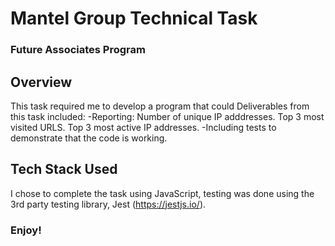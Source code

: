 # Mantel Group Technical Task
### Future Associates Program

## Overview
This task required me to develop a program that could 
Deliverables from this task included:
   -Reporting: 
      Number of unique IP adddresses.
      Top 3 most visited URLS.
      Top 3 most active IP addresses.
   -Including tests to demonstrate that the code is working.

## Tech Stack Used
I chose to complete the task using JavaScript, testing was done using the 3rd party testing library, Jest (https://jestjs.io/).

### Enjoy!
